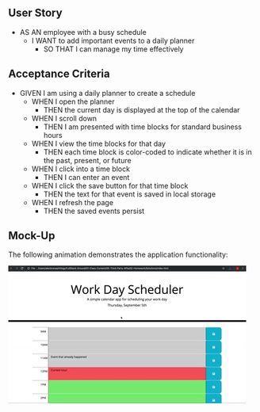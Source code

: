 ## User Story
* AS AN employee with a busy schedule
  - I WANT to add important events to a daily planner
    - SO THAT I can manage my time effectively

## Acceptance Criteria
* GIVEN I am using a daily planner to create a schedule
  - WHEN I open the planner
    - THEN the current day is displayed at the top of the calendar
  - WHEN I scroll down
    - THEN I am presented with time blocks for standard business hours
  - WHEN I view the time blocks for that day
    - THEN each time block is color-coded to indicate whether it is in the past, present, or future
  - WHEN I click into a time block
    - THEN I can enter an event
  - WHEN I click the save button for that time block
    - THEN the text for that event is saved in local storage
  - WHEN I refresh the page
    - THEN the saved events persist

## Mock-Up
The following animation demonstrates the application functionality:

![mockup](mockup-demo.gif)

